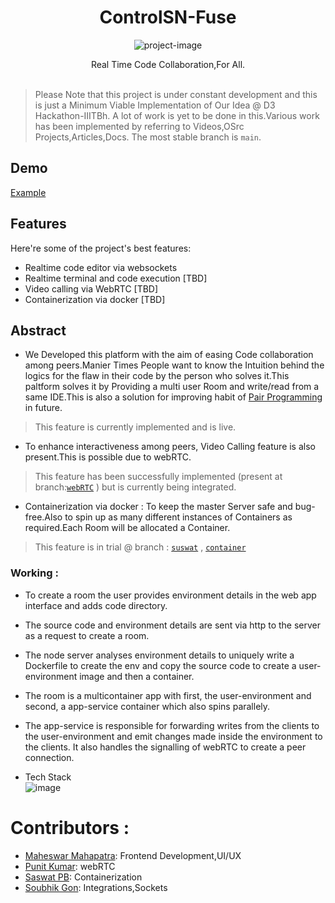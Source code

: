 <!-- # Fuse

A realtime IDE for developers to code in realtime in a common codespace.

## Abstract
- Code snippets provide solutions but the approach lacks, they are static. Realtime collaborative coding allows users to learn each others thoughtprocess as they manipulate the same code parallely while communicating.
- Pulling multiple source codes or applications having high resource demand might be burdenenig on systems with low capabilty. A web app that can spin up a container replicating the owner's environment allows everyone to run and analyse the code irrespective of resource constraints.

## Planned

### Features

- Realtime code editor via websockets
- Realtime terminal and code execution
- Video calling via WebRTC
- Containerization via docker

### Working
- To create a room the user provides environment details in the web app interface and adds code directory.
- The source code and environment details are sent via http to the server as a request to create a room.
- The node server analyses environment details to uniquely write a Dockerfile to create the env and copy the source code to create a user-environment image and then a container.
- The room is a multicontainer app with first, the user-environment and second, a app-service container which also spins parallely.
- The app-service is responsible for forwarding writes from the clients to the user-environment and emit changes made inside the environment to the clients. It also handles the signalling of webRTC to create a peer connection. -->

<h1 align="center" id="title">ControlSN-Fuse</h1>

<p align="center"><img src="https://socialify.git.ci/ControlSN/Fuse/image?description=1&amp;font=Source%20Code%20Pro&amp;language=1&amp;name=1&amp;owner=1&amp;stargazers=1&amp;theme=Dark" alt="project-image"></p>

<center id="description">Real Time Code Collaboration,For All.</center>
<br/>

> Please Note that this project is under constant development and this is just a Minimum Viable Implementation of Our Idea @ D3 Hackathon-IIITBh.
A lot of work is yet to be done in this.Various work has been implemented by referring to Videos,OSrc Projects,Articles,Docs. The most stable branch is `main`.

<h2>Demo</h2>

[Example](https://drive.google.com/file/d/1WxCm7rWebMuG5-sEH36QkvrX_v6Jzj0c/view)
  
<h2>Features</h2>

Here're some of the project's best features:

*   Realtime code editor via websockets
*   Realtime terminal and code execution \[TBD\]
*   Video calling via WebRTC \[TBD\]
*   Containerization via docker \[TBD\]

<h2>Abstract</h2>

 - We Developed this platform with the aim of easing Code collaboration among peers.Manier Times People want to know the Intuition behind the logics for the flaw in their code by the person who solves it.This paltform solves it by Providing a multi user Room and write/read from a same IDE.This is also a solution for improving habit of <a href='https://en.wikipedia.org/wiki/Pair_programming#%253A~%253Atext%253DPair%2520programming%2520is%2520a%2520software%252Cas%2520it%2520is%2520typed%2520in.'>Pair Programming</a>
 in future.

 > This feature is currently implemented and is live.

 - To enhance interactiveness among peers, Video Calling feature is also present.This is possible due to webRTC.

 > This feature has been successfully implemented (present at branch:<a href='https://github.com/ControlSN/Fuse/tree/webRTC'>`webRTC`</a> ) but is currently being integrated. 

 - Containerization via docker : To keep the master Server safe and bug-free.Also to spin up as many different instances of Containers as required.Each Room will be allocated a Container.

 > This feature is in trial @ branch : <a href='https://github.com/ControlSN/Fuse/tree/suswat'>`suswat`</a> ,  <a href='https://github.com/ControlSN/Fuse/tree/suswat'>`container`</a>

### Working :
- To create a room the user provides environment details in the web app interface and adds code directory.
- The source code and environment details are sent via http to the server as a request to create a room.
- The node server analyses environment details to uniquely write a Dockerfile to create the env and copy the source code to create a user-environment image and then a container.
- The room is a multicontainer app with first, the user-environment and second, a app-service container which also spins parallely.
- The app-service is responsible for forwarding writes from the clients to the user-environment and emit changes made inside the environment to the clients. It also handles the signalling of webRTC to create a peer connection.

- Tech Stack  
![image](https://github.com/ControlSN/Fuse/assets/119437069/76d9ce1b-2e6a-49b2-ad9a-85d9d56b1b81)

# Contributors : 
- <a href="https://github.com/tensor110/">Maheswar Mahapatra</a>: Frontend Development,UI/UX
- <a href="https://github.com/punitkr03/">Punit Kumar</a>: webRTC 
- <a href="https://github.com/majorbruteforce/">Saswat PB</a>: Containerization
- <a href="https://github.com/zakhaev26/">Soubhik Gon</a>: Integrations,Sockets
